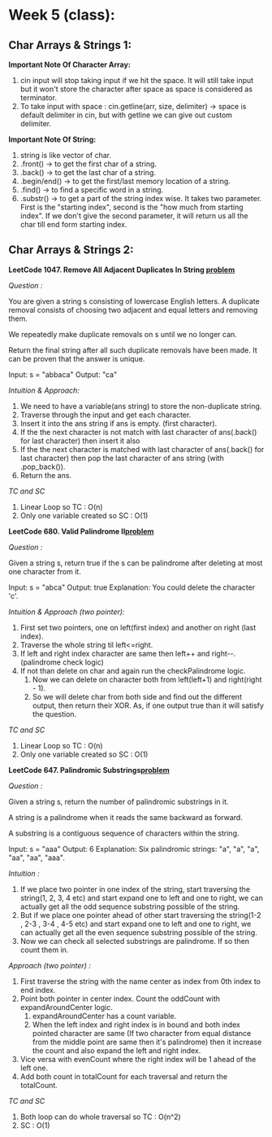 # Week 5 (class):

## Char Arrays & Strings 1:

**Important Note Of Character Array:**

1. cin input will stop taking input if we hit the space. It will still take input but it won't store the character after space as space is considered as terminator.
2. To take input with space : cin.getline(arr, size, delimiter) -> space is default delimiter in cin, but with getline we can give out custom delimiter.

**Important Note Of String:**

1. string is like vector of char.
2. .front() -> to get the first char of a string.
3. .back() -> to get the last char of a string.
4. .begin/end() -> to get the first/last memory location of a string.
5. .find() -> to find a specific word in a string.
6. .substr() -> to get a part of the string index wise. It takes two parameter. First is the "starting index", second is the "how much from starting index". If we don't give the second parameter, it will return us all the char till end form starting index.

## Char Arrays & Strings 2:

**LeetCode 1047. Remove All Adjacent Duplicates In String [problem](https://leetcode.com/problems/remove-all-adjacent-duplicates-in-string/)**

<i>Question :</i>

You are given a string s consisting of lowercase English letters. A duplicate removal consists of choosing two adjacent and equal letters and removing them.

We repeatedly make duplicate removals on s until we no longer can.

Return the final string after all such duplicate removals have been made. It can be proven that the answer is unique.

Input: s = "abbaca"
Output: "ca"

<i>Intuition & Approach:</i>

1. We need to have a variable(ans string) to store the non-duplicate string.
2. Traverse through the input and get each character.
3. Insert it into the ans string if ans is empty. (first character).
4. If the the next character is not match with last character of ans(.back() for last character) then insert it also
5. If the the next character is matched with last character of ans(.back() for last character) then pop the last character of ans string (with .pop_back()).
6. Return the ans.

<i>TC and SC</i>

1. Linear Loop so TC : O(n)
2. Only one variable created so SC : O(1)

**LeetCode 680. Valid Palindrome II[problem](https://leetcode.com/problems/valid-palindrome-ii/)**

<i>Question :</i>

Given a string s, return true if the s can be palindrome after deleting at most one character from it.

Input: s = "abca"
Output: true
Explanation: You could delete the character 'c'.

<i>Intuition & Approach (two pointer):</i>

1. First set two pointers, one on left(first index) and another on right (last index).
2. Traverse the whole string til left<=right.
3. If left and right index character are same then left++ and right--. (palindrome check logic)
4. If not than delete on char and again run the checkPalindrome logic.
   1. Now we can delete on character both from left(left+1) and right(right - 1).
   2. So we will delete char from both side and find out the different output, then return their XOR. As, if one output true than it will satisfy the question.

<i>TC and SC</i>

1. Linear Loop so TC : O(n)
2. Only one variable created so SC : O(1)

**LeetCode 647. Palindromic Substrings[problem](https://leetcode.com/problems/palindromic-substrings/+)**

<i>Question :</i>

Given a string s, return the number of palindromic substrings in it.

A string is a palindrome when it reads the same backward as forward.

A substring is a contiguous sequence of characters within the string.

Input: s = "aaa"
Output: 6
Explanation: Six palindromic strings: "a", "a", "a", "aa", "aa", "aaa".

<i>Intuition :</i>

1. If we place two pointer in one index of the string, start traversing the string(1, 2, 3, 4 etc) and start expand one to left and one to right, we can actually get all the odd sequence substring possible of the string.
2. But if we place one pointer ahead of other start traversing the string(1-2 , 2-3 , 3-4 , 4-5 etc) and start expand one to left and one to right, we can actually get all the even sequence substring possible of the string.
3. Now we can check all selected substrings are palindrome. If so then count them in.

<i>Approach (two pointer) :</i>

1. First traverse the string with the name center as index from 0th index to end index.
2. Point both pointer in center index. Count the oddCount with expandAroundCenter logic.
   1. expandAroundCenter has a count variable.
   2. When the left index and right index is in bound and both index pointed character are same (If two character from equal distance from the middle point are same then it's palindrome) then it increase the count and also expand the left and right index.
3. Vice versa with evenCount where the right index will be 1 ahead of the left one.
4. Add both count in totalCount for each traversal and return the totalCount.

<i>TC and SC</i>

1. Both loop can do whole traversal so TC : O(n^2)
2. SC : O(1)
